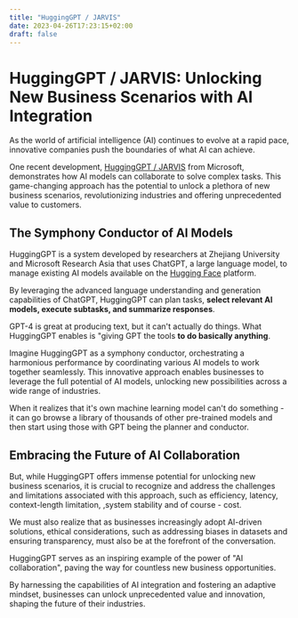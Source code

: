 ```yaml
---
title: "HuggingGPT / JARVIS"
date: 2023-04-26T17:23:15+02:00
draft: false
---
```


# HuggingGPT / JARVIS: Unlocking New Business Scenarios with AI Integration

As the world of artificial intelligence (AI) continues to evolve at a rapid pace, innovative companies push the boundaries of what AI can achieve. 

One recent development, [HuggingGPT / JARVIS](https://github.com/microsoft/JARVIS) from Microsoft, demonstrates how AI models can collaborate to solve complex tasks. This game-changing approach has the potential to unlock a plethora of new business scenarios, revolutionizing industries and offering unprecedented value to customers.

## The Symphony Conductor of AI Models

HuggingGPT is a system developed by researchers at Zhejiang University and Microsoft Research Asia that uses ChatGPT, a large language model, to manage existing AI models available on the [Hugging Face](/posts/huggingface/) platform. 

By leveraging the advanced language understanding and generation capabilities of ChatGPT, HuggingGPT can plan tasks, **select relevant AI models, execute subtasks, and summarize responses**.

GPT-4 is great at producing text, but it can't actually do things. What HuggingGPT enables is "giving GPT the tools **to do basically anything**.

Imagine HuggingGPT as a symphony conductor, orchestrating a harmonious performance by coordinating various AI models to work together seamlessly. This innovative approach enables businesses to leverage the full potential of AI models, unlocking new possibilities across a wide range of industries.

When it realizes that it's own machine learning model can't do something - it can go browse a library of thousands of other pre-trained models and then start using those with GPT being the planner and conductor.

## Embracing the Future of AI Collaboration

But, while HuggingGPT offers immense potential for unlocking new business scenarios, it is crucial to recognize and address the challenges and limitations associated with this approach, such as efficiency, latency, context-length limitation, ,system stability and of course - cost. 

We must also realize that as businesses increasingly adopt AI-driven solutions, ethical considerations, such as addressing biases in datasets and ensuring transparency, must also be at the forefront of the conversation.

HuggingGPT serves as an inspiring example of the power of "AI collaboration", paving the way for countless new business opportunities. 

By harnessing the capabilities of AI integration and fostering an adaptive mindset, businesses can unlock unprecedented value and innovation, shaping the future of their industries.

